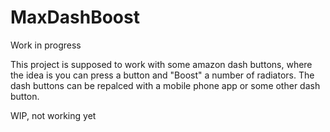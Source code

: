 # MaxDashBoost

Work in progress

This project is supposed to work with some amazon dash buttons, where the idea is you can press a button and "Boost" a number of radiators.
The dash buttons can be repalced with a mobile phone app or some other dash button.

WIP, not working yet
